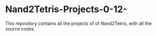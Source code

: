 # Nand2Tetris-Projects-0-12-
This repository contains all the projects of of Nand2Tetris, with all the source codes.
